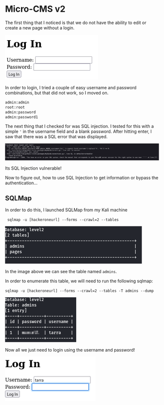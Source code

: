 # Micro-CMS v2

The first thing that I noticed is that we do not have the ability to edit or create a new page without a login.

![Alt Text](https://github.com/gray-area/HackerOne/blob/main/media/login_blank.png)

In order to login, I tried a couple of easy username and password combinations, but that did not work, so I moved on. 

```
admin:admin
root:root
admin:password
admin:password1
```

The next thing that I checked for was SQL injection. I tested for this with a simple `` ' `` in the username field and a blank password. After hitting enter, I saw that 
there was a SQL error that was displayed. 

![Alt Text](https://github.com/gray-area/HackerOne/blob/main/media/sql_error.png)

Its SQL Injection vulnerable!

Now to figure out, how to use SQL Injection to get information or bypass the authentication...

## SQLMap

In order to do this, I launched SQLMap from my Kali machine

`` sqlmap -u [hackeroneurl] --forms --crawl=2 --tables``

![Alt text](https://github.com/gray-area/HackerOne/blob/main/media/capture.PNG)

In the image above we can see the table named `` admins ``.

In order to enumerate this table, we will need to run the following sqlmap:

`` sqlmap -u [hackeroneurl] --forms --crawl=2 --tables -T admins --dump ``

![Alt text](https://github.com/gray-area/HackerOne/blob/main/media/Capture1.PNG)

Now all we just need to login using the username and password!

![Alt Text](https://github.com/gray-area/HackerOne/blob/main/media/login.png)


